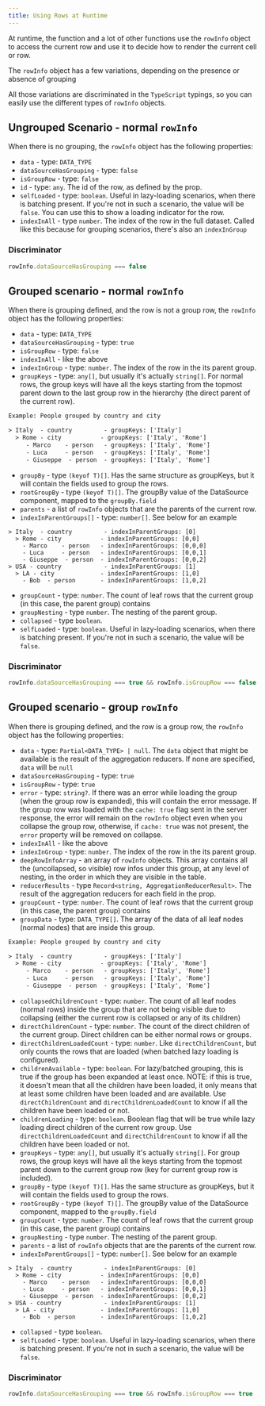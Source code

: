```yaml
---
title: Using Rows at Runtime
---
```


At runtime, the <PropLink name="columns.render" /> function and a <PropLink name="rowStyle">lot</PropLink> <PropLink name="rowClassName">of</PropLink> <PropLink name="columns.style">other</PropLink> functions use the `rowInfo` object to access the current row and use it to decide how to render the current cell or row.

The `rowInfo` object has a few variations, depending on the presence or absence of grouping

<Note>

All those variations are discriminated in the `TypeScript` typings, so you can easily use the different types of `rowInfo` objects.

</Note>

## Ungrouped Scenario - normal `rowInfo`

When there is no <DataSourcePropLink name="groupBy">grouping</DataSourcePropLink>, the `rowInfo` object has the following properties:

 * `data` - type: `DATA_TYPE`
 * `dataSourceHasGrouping` - type: `false`
 * `isGroupRow` - type: `false`
 * `id` - type: `any`. The id of the row, as defined by the <DataSourcePropLink name="idProperty" /> prop.
 * `selfLoaded` - type: `boolean`. Useful in lazy-loading scenarios, when there is batching present. If you're not in such a scenario, the value will be `false`. You can use this to show a loading indicator for the row.
 * `indexInAll` - type `number`. The index of the row in the full dataset. Called like this because for grouping scenarios, there's also an `indexInGroup`


### Discriminator
```ts
rowInfo.dataSourceHasGrouping === false
```

## Grouped scenario - normal `rowInfo`

When there is <DataSourcePropLink name="groupBy">grouping</DataSourcePropLink> defined, and the row is not a group row, the `rowInfo` object has the following properties:

* `data` - type: `DATA_TYPE`
* `dataSourceHasGrouping` - type: `true`
* `isGroupRow` - type: `false`
* `indexInAll` - like the above
* `indexInGroup` - type: `number`. The index of the row in the its parent group.
* `groupKeys` - type: `any[]`, but usually it's actually `string[]`. For normal rows, the group keys will have all the keys starting from the topmost parent down to the last group row in the hierarchy (the direct parent of the current row).
   
```txt
Example: People grouped by country and city

> Italy  - country         - groupKeys: ['Italy']
  > Rome - city           - groupKeys: ['Italy', 'Rome']
     - Marco    - person   - groupKeys: ['Italy', 'Rome']
     - Luca     - person   - groupKeys: ['Italy', 'Rome']
     - Giuseppe  - person  - groupKeys: ['Italy', 'Rome']
```

* `groupBy` - type `(keyof T)[]`. Has the same structure as groupKeys, but it will contain the fields used to group the rows.
* `rootGroupBy` - type `(keyof T)[]`. The groupBy value of the DataSource component, mapped to the `groupBy.field`
* `parents` - a list of `rowInfo` objects that are the parents of the current row.
* `indexInParentGroups[]` - type: `number[]`. See below for an example

```
> Italy  - country         - indexInParentGroups: [0]
  > Rome - city           - indexInParentGroups: [0,0]
    - Marco    - person   - indexInParentGroups: [0,0,0]
    - Luca     - person   - indexInParentGroups: [0,0,1]
    - Giuseppe  - person  - indexInParentGroups: [0,0,2]
> USA - country            - indexInParentGroups: [1]
  > LA - city             - indexInParentGroups: [1,0]
    - Bob  - person       - indexInParentGroups: [1,0,2]
```

* `groupCount` - type: `number`. The count of leaf rows that the current group (in this case, the parent group) contains
* `groupNesting` - type `number`. The nesting of the parent group.
* `collapsed` - type `boolean`.
* `selfLoaded` - type: `boolean`. Useful in lazy-loading scenarios, when there is batching present. If you're not in such a scenario, the value will be `false`.


### Discriminator

```ts
rowInfo.dataSourceHasGrouping === true && rowInfo.isGroupRow === false
```

## Grouped scenario - group `rowInfo`

When there is <DataSourcePropLink name="groupBy">grouping</DataSourcePropLink> defined, and the row is a group row, the `rowInfo` object has the following properties:

* `data` - type: `Partial<DATA_TYPE> | null`. The `data` object that might be available is the result of the <DataSourcePropLink name="aggregationReducers">aggregation reducers</DataSourcePropLink>. If none are specified, `data` will be `null`
* `dataSourceHasGrouping` - type: `true`
* `isGroupRow` - type: `true`
* `error` - type: `string?`. If there was an error while loading the group (when the group row is expanded), this will contain the error message. If the group row was loaded with the `cache: true` flag sent in the server response, the error will remain on the `rowInfo` object even when you collapse the group row, otherwise, if `cache: true` was not present, the `error` property will be removed on collapse.
* `indexInAll` - like the above
* `indexInGroup` - type: `number`. The index of the row in the its parent group.
* `deepRowInfoArray` - an array of `rowInfo` objects. This array contains all the (uncollapsed, so visible) row infos under this group, at any level of nesting, in the order in which they are visible in the table.
* `reducerResults` - type `Record<string, AggregationReducerResult>`. The result of the <DataSourcePropLink name="aggregationReducers">aggregation reducers</DataSourcePropLink> for each field in the <DataSourcePropLink name="aggregationReducers" /> prop.
* `groupCount` - type: `number`. The count of leaf rows that the current group (in this case, the parent group) contains
* `groupData` - type: `DATA_TYPE[]`. The array of the data of all leaf nodes (normal nodes) that are inside this group.
   
```txt
Example: People grouped by country and city

> Italy  - country         - groupKeys: ['Italy']
  > Rome - city           - groupKeys: ['Italy', 'Rome']
     - Marco    - person   - groupKeys: ['Italy', 'Rome']
     - Luca     - person   - groupKeys: ['Italy', 'Rome']
     - Giuseppe  - person  - groupKeys: ['Italy', 'Rome']
```
* `collapsedChildrenCount` - type: `number`. The count of all leaf nodes (normal rows) inside the group that are not being visible due to collapsing (either the current row is collapsed or any of its children)
* `directChildrenCount` - type: `number`. The count of the direct children of the current group. Direct children can be either normal rows or groups.
* `directChildrenLoadedCount` - type: `number`. Like `directChildrenCount`, but only counts the rows that are loaded (when batched lazy loading is configured).
* `childrenAvailable` - type: `boolean`. For lazy/batched grouping, this is true if the group has been expanded at least once. NOTE: if this is true, it doesn't mean that all the children have been loaded, it only means that at least some children have been loaded and are available. Use `directChildrenCount` and `directChildrenLoadedCount` to know if all the children have been loaded or not.
* `childrenLoading` - type: `boolean`. Boolean flag that will be true while lazy loading direct children of the current row group. Use `directChildrenLoadedCount` and `directChildrenCount` to know if all the children have been loaded or not.
* `groupKeys` - type: `any[]`, but usually it's actually `string[]`. For group rows, the group keys will have all the keys starting from the topmost parent down to the current group row (key for current group row is included).
* `groupBy` - type `(keyof T)[]`. Has the same structure as groupKeys, but it will contain the fields used to group the rows.
* `rootGroupBy` - type `(keyof T)[]`. The groupBy value of the DataSource component, mapped to the `groupBy.field`
* `groupCount` - type: `number`. The count of leaf rows that the current group (in this case, the parent group) contains
* `groupNesting` - type `number`. The nesting of the parent group.
* `parents` - a list of `rowInfo` objects that are the parents of the current row.
* `indexInParentGroups[]` - type: `number[]`. See below for an example

```
> Italy  - country         - indexInParentGroups: [0]
  > Rome - city           - indexInParentGroups: [0,0]
    - Marco    - person   - indexInParentGroups: [0,0,0]
    - Luca     - person   - indexInParentGroups: [0,0,1]
    - Giuseppe  - person  - indexInParentGroups: [0,0,2]
> USA - country            - indexInParentGroups: [1]
  > LA - city             - indexInParentGroups: [1,0]
    - Bob  - person       - indexInParentGroups: [1,0,2]
```

* `collapsed` - type `boolean`.
* `selfLoaded` - type: `boolean`. Useful in lazy-loading scenarios, when there is batching present. If you're not in such a scenario, the value will be `false`.


### Discriminator

```ts
rowInfo.dataSourceHasGrouping === true && rowInfo.isGroupRow === true
```
